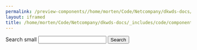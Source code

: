 ```yaml
--- 
permalink: /preview-components//home/morten/Code/Netcompany/dkwds-docs/_includes/code/components/search--header.html
layout: iframed 
title: /home/morten/Code/Netcompany/dkwds-docs/_includes/code/components/search--header.html
---
```

<form class="search search-small ">
    <div role="search">
        <label class="sr-only" for="search-field-small">Search small</label>
        <input id="search-field-small" type="search" name="search">
        <button type="submit">
            <span class="sr-only">Search</span>
        </button>
</form>
</div>